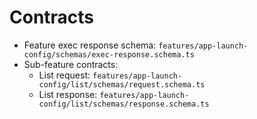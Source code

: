# Contracts

- Feature exec response schema: `features/app-launch-config/schemas/exec-response.schema.ts`
- Sub-feature contracts:
  - List request: `features/app-launch-config/list/schemas/request.schema.ts`
  - List response: `features/app-launch-config/list/schemas/response.schema.ts`
